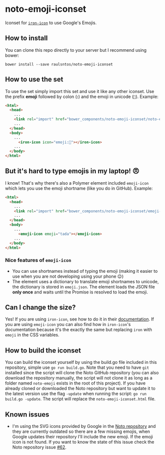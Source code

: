 # noto-emoji-iconset

Iconset for [`iron-icon`](https://elements.polymer-project.org/elements/iron-icon) to use Google's Emojis.

## How to install
You can clone this repo directly to your server but I recommend using bower:

`bower install --save raulsntos/noto-emoji-iconset`

## How to use the set
To use the set simply import this set and use it like any other iconset. Use the prefix **emoji** followed by colon (**:**) and the emoji in unicode (`🎉`). Example:
```html
<html>
  <head>
    ...
    <link rel="import" href="bower_components/noto-emoji-iconset/noto-emoji-iconset.html">
    ...
  </head>
  <body>
    ...
      <iron-icon icon="emoji:🎉"></iron-icon>
    ...
  </body>
</html>
```

## But it's hard to type emojis in my laptop! :angry:
I know! That's why there's also a Polymer element included `emoji-icon` which lets you use the emoji shortname (like you do in GitHub). Example:
```html
<html>
  <head>
    ...
    <link rel="import" href="bower_components/noto-emoji-iconset/emoji-icon.html">
    ...
  </head>
  <body>
    ...
      <emoji-icon emoji="tada"></emoji-icon>
    ...
  </body>
</html>
```

### Nice features of `emoji-icon`
- You can use shortnames instead of typing the emoji (making it easier to use when you are not developing using your phone :wink:)
- The element uses a dictionary to translate emoji shortnames to unicode, the dictionary is stored in `emoji.json`. The element loads the JSON file **only once** and waits until the Promise is resolved to load the emoji.

## Can I change the size?
Yes! If you are using `iron-icon`, see how to do it in their [documentation](https://elements.polymer-project.org/elements/iron-icon#styling). If you are using `emoji-icon` you can also find how in `iron-icon`'s documentation because it's the exactly the same but replacing `iron` with `emoji` in the CSS variables.

## How to build the iconset
You can build the iconset yourself by using the build.go file included in this repository, simple use `go run build.go`. Note that you need to have `git` installed since the script will clone the Noto GitHub repository (you can also download the repository manually, the script will not clone it as long as a folder named `noto-emoji` exists in the root of this project). If you have already cloned or downloaded the Noto repository but want to update it to the latest version use the flag `-update` when running the script: `go run build.go -update`. The script will replace the `noto-emoji-iconset.html` file.

## Known issues
- I'm using the SVG icons provided by Google in the [Noto repository](https://github.com/googlei18n/noto-emoji) and they are currently outdated so there are a few missing emojis, when Google updates their repository I'll include the new emoji. If the emoji icon is not found. If you want to know the state of this issue check the Noto repository issue [#62](https://github.com/googlei18n/noto-emoji/issues/62).
